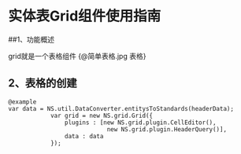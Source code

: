 # 实体表Grid组件使用指南

##1、功能概述

grid就是一个表格组件
{@简单表格.jpg 表格}

## 2、表格的创建

    @example
    var data = NS.util.DataConverter.entitysToStandards(headerData);
                var grid = new NS.grid.Grid({
                    plugins : [new NS.grid.plugin.CellEditor(),
                                new NS.grid.plugin.HeaderQuery()],
                    data : data
                });

